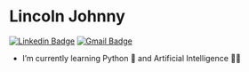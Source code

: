 # Lincoln Johnny

[![Linkedin Badge](https://img.shields.io/badge/-LinkedIn-blue?style=flat-square&logo=Linkedin&logoColor=white&link=https://www.linkedin.com/in/lincolnjohnny/)](https://www.linkedin.com/in/lincolnjohnny/)
[![Gmail Badge](https://img.shields.io/badge/-Gmail-c14438?style=flat-square&logo=Gmail&logoColor=white&link=mailto:lincolnjohnny@gmail.com)](mailto:lincolnjohnny@gmail.com)

- I’m currently learning Python 🐍 and Artificial Intelligence 🧠🤖

<!--
**lincolnjohnny/lincolnjohnny** is a ✨ _special_ ✨ repository because its `README.md` (this file) appears on your GitHub profile.

Here are some ideas to get you started:

- 🔭 I’m currently working on ...
- 🌱 I’m currently learning ...
- 👯 I’m looking to collaborate on ...
- 🤔 I’m looking for help with ...
- 💬 Ask me about ...
- 📫 How to reach me: ...
- 😄 Pronouns: ...
- ⚡ Fun fact: ...
-->
